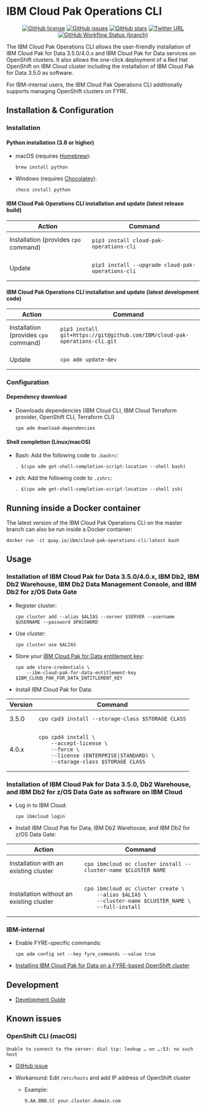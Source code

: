 # IBM Cloud Pak Operations CLI

<div align="center">
    <p>
        <a href="https://github.com/IBM/cloud-pak-operations-cli/blob/master/LICENSE"><img alt="GitHub license" src="https://img.shields.io/github/license/IBM/cloud-pak-operations-cli?style=for-the-badge"></a>
	    <a href="https://github.com/IBM/cloud-pak-operations-cli/issues"><img alt="GitHub issues" src="https://img.shields.io/github/issues/IBM/cloud-pak-operations-cli?style=for-the-badge"></a>
        <a href="https://github.com/IBM/cloud-pak-operations-cli/stargazers"><img alt="GitHub stars" src="https://img.shields.io/github/stars/IBM/cloud-pak-operations-cli?style=for-the-badge"></a>
        <a href="https://twitter.com/intent/tweet?text=Wow:&url=https%3A%2F%2Fgithub.com%2FIBM%2Fcloud-pak-operations-cli"><img alt="Twitter URL" src="https://img.shields.io/twitter/url?color=blue&style=for-the-badge&url=https%3A%2F%2Fgithub.com%2FIBM%2Fcloud-pak-operations-cli"></a>
        <a href="https://github.com/IBM/cloud-pak-operations-cli/actions?query=workflow%3A%22Python+Testing%22+branch%3Amaster"><img alt="GitHub Workflow Status (branch)" src="https://img.shields.io/github/workflow/status/IBM/cloud-pak-operations-cli/Python%20Testing/master?label=Python%20Testing&style=for-the-badge"></a>
    </p>
</div>

The IBM Cloud Pak Operations CLI allows the user-friendly installation of IBM Cloud Pak for Data 3.5.0/4.0.x and IBM Cloud Pak for Data services on OpenShift clusters. It also allows the one-click deployment of a Red Hat OpenShift on IBM Cloud cluster including the installation of IBM Cloud Pak for Data 3.5.0 as software.

For IBM-internal users, the IBM Cloud Pak Operations CLI additionally supports managing OpenShift clusters on FYRE.

## Installation & Configuration

### Installation

#### Python installation (3.8 or higher)

- macOS (requires [Homebrew](https://brew.sh/)):

  ```shell
  brew install python
  ```

- Windows (requires [Chocolatey](https://chocolatey.org/)):

  ```shell
  choco install python
  ```

#### IBM Cloud Pak Operations CLI installation and update (latest release build)

<table>
<thead>
<tr>
<th>Action</th>
<th>Command</th>
</tr>
</thead>
<tbody>
<tr/>
<tr>
<td>Installation (provides <code>cpo</code> command)</td>
<td>

```shell
pip3 install cloud-pak-operations-cli
```

</td>
</tr>
<tr/>
<tr>
<td>Update</td>
<td>

```shell
pip3 install --upgrade cloud-pak-operations-cli
```

</td>
</tr>
</tbody>
</table>

#### IBM Cloud Pak Operations CLI installation and update (latest development code)

<table>
<thead>
<tr>
<th>Action</th>
<th>Command</th>
</tr>
</thead>
<tbody>
<tr/>
<tr>
<td>Installation (provides <code>cpo</code> command)</td>
<td>

```shell
pip3 install git+https://git@github.com/IBM/cloud-pak-operations-cli.git
```

</td>
</tr>
<tr/>
<tr>
<td>Update</td>
<td>

```shell
cpo adm update-dev
```

</td>
</tr>
</tbody>
</table>

### Configuration

#### Dependency download

- Downloads dependencies (IBM Cloud CLI, IBM Cloud Terraform provider, OpenShift CLI, Terraform CLI)

  ```shell
  cpo adm download-dependencies
  ```

#### Shell completion (Linux/macOS)

- Bash: Add the following code to `.bashrc`:

  ```shell
  . $(cpo adm get-shell-completion-script-location --shell bash)
  ```

- zsh: Add the following code to `.zshrc`:

  ```shell
  . $(cpo adm get-shell-completion-script-location --shell zsh)
  ```

## Running inside a Docker container

The latest version of the IBM Cloud Pak Operations CLI on the master branch can also be run inside a Docker container:

```shell
docker run -it quay.io/ibm/cloud-pak-operations-cli:latest bash
```

## Usage

### Installation of IBM Cloud Pak for Data 3.5.0/4.0.x, IBM Db2, IBM Db2 Warehouse, IBM Db2 Data Management Console, and IBM Db2 for z/OS Data Gate

- Register cluster:

  ```shell
  cpo cluster add --alias $ALIAS --server $SERVER --username $USERNAME --password $PASSWORD
  ```

- Use cluster:

  ```shell
  cpo cluster use $ALIAS
  ```

- Store your [IBM Cloud Pak for Data entitlement key](https://myibm.ibm.com/products-services/containerlibrary):

  ```shell
  cpo adm store-credentials \
      --ibm-cloud-pak-for-data-entitlement-key $IBM_CLOUD_PAK_FOR_DATA_ENTITLEMENT_KEY
  ```

- Install IBM Cloud Pak for Data:

<table>
<thead>
<tr>
<th>Version</th>
<th>Command</th>
</tr>
</thead>
<tbody>
<tr/>
<tr>
<td>3.5.0</td>
<td>

```shell
cpo cpd3 install --storage-class $STORAGE_CLASS
```

</td>
</tr>
<tr/>
<tr>
<td>4.0.x</td>
<td>

```shell
cpo cpd4 install \
    --accept-license \
    --force \
    --license (ENTERPRISE|STANDARD) \
    --storage-class $STORAGE_CLASS
```

</td>
</tr>
</tbody>
</table>

### Installation of IBM Cloud Pak for Data 3.5.0, Db2 Warehouse, and IBM Db2 for z/OS Data Gate as software on IBM Cloud

- Log in to IBM Cloud:

  ```shell
  cpo ibmcloud login
  ```

- Install IBM Cloud Pak for Data, IBM Db2 Warehouse, and IBM Db2 for z/OS Data Gate:

<table>
<thead>
<tr>
<th>Action</th>
<th>Command</th>
</tr>
</thead>
<tbody>
<tr/>
<tr>
<td>Installation with an existing cluster</td>
<td>

```shell
cpo ibmcloud oc cluster install --cluster-name $CLUSTER_NAME
```

</td>
</tr>
<tr/>
<tr>
<td>Installation without an existing cluster</td>
<td>

```shell
cpo ibmcloud oc cluster create \
    --alias $ALIAS \
    --cluster-name $CLUSTER_NAME \
    --full-install
```

</td>
</tr>
</tbody>
</table>

### IBM-internal

- Enable FYRE-specific commands:

  ```shell
  cpo adm config set --key fyre_commands --value true
  ```

- [Installing IBM Cloud Pak for Data on a FYRE-based OpenShift cluster](docs/installing_ibm_cloud_pak_for_data_on_a_fyre-based_openshift_cluster.md)

## Development

- [Development Guide](docs/development_guide.md)

## Known issues

### OpenShift CLI (macOS)

```shell
Unable to connect to the server: dial tcp: lookup … on …:53: no such host
```

- [GitHub issue](https://github.com/openshift/oc/issues/315)
- Workaround: Edit `/etc/hosts` and add IP address of OpenShift cluster

  - Example:

    ```
    9.AA.BBB.CC your.cluster.domain.com
    ```
